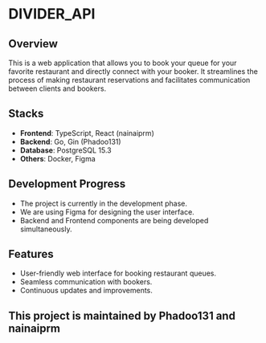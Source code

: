 # DIVIDER_API

## Overview

This is a web application that allows you to book your queue for your favorite restaurant and directly connect with your booker. It streamlines the process of making restaurant reservations and facilitates communication between clients and bookers.

## Stacks

- **Frontend**: TypeScript, React (nainaiprm)
- **Backend**: Go, Gin (Phadoo131)
- **Database**: PostgreSQL 15.3
- **Others**: Docker, Figma

## Development Progress

- The project is currently in the development phase.
- We are using Figma for designing the user interface.
- Backend and Frontend components are being developed simultaneously.

## Features

- User-friendly web interface for booking restaurant queues.
- Seamless communication with bookers.
- Continuous updates and improvements.

## This project is maintained by Phadoo131 and nainaiprm